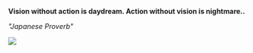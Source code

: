 **Vision without action is daydream. Action without vision is nightmare..**

*"Japanese Proverb"*

![](https://api.nosense.lol/ghvc/?username=cdfrm)
